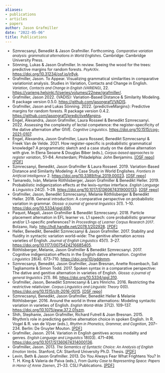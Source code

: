 ```yaml
---
aliases:
- publications
- articles
- papers
author: Jason Grafmiller
date: "2022-05-06"
title: Publications
---
```


<style>
li, em {
  font-size: 90%;
}

div.post__content a {
  font-size: 95%;
  font-weight: bold;
}
</style>

- Szmrecsanyi, Benedikt & Jason Grafmiller. Forthcoming. *Comparative variation analysis: grammatical alternations in World Englishes*. Cambridge: Cambridge University Press. 
- Sönning, Lukas & Jason Grafmiller. In review. Seeing the wood for the trees: predictive margins for random forests. *PsyArXiv*. <https://doi.org/10.31234/osf.io/jr8yk>.
- Grafmiller, Jason. To Appear. Visualizing grammatical similarities in comparative variationist analysis. Studies in Variation, Contacts and Change in English. *Variation, Contacts and Change in English (VARIENG)*, 22. <https://varieng.helsinki.fi/series/volumes/22new/grafmiller/>.
- Grafmiller, Jason 2022. {VADIS}: Variation-Based Distance & Similarity Modeling. R
  package version 0.5.0. <https://github.com/jasongraf1/VADIS>.
- Grafmiller, Jason and Lukas Sönning. 2022. {predictiveMargins}: Predictive margins for random forests. R package version 0.4.2. <https://github.com/jasongraf1/predictiveMargins>.
- Engel, Alexandra, Jason Grafmiller, Laura Rosseel & Benedikt Szmrecsanyi. 2022. Assessing the complexity of lectal competence: the register-specificity of the dative alternation after GIVE. *Cognitive Linguistics*. <https://doi.org/10.1515/cog-2021-0107>.
- Engel, Alexandra, Jason Grafmiller, Laura Rosseel, Benedikt Szmrecsanyi & Freek Van de Velde. 2021. How register-specific is probabilistic grammatical knowledge? A programmatic sketch and a case study on the dative alternation with give. In Elena Seoane & Douglas Biber (eds.), *Corpus-based approaches to register variation*, 51–84. Amsterdam; Philadelphia: John Benjamins. [[OSF repo]](https://osf.io/bzcvn/) [[PDF]]()
- Szmrecsanyi, Benedikt, Jason Grafmiller & Laura Rosseel. 2019. Variation-Based Distance and Similarity Modeling: A Case Study in World Englishes. *Frontiers in Artificial Intelligence* 2. https://doi.org/10.3389/frai.2019.00023. [[OSF repo]](https://osf.io/3gfqn/)
- Tamaredo, Iván, Melanie Röthlisberger, Jason Grafmiller & Benedikt Heller. 2019. Probabilistic indigenization effects at the lexis–syntax interface. *English Language & Linguistics* 24(2). 1–28. https://doi.org/10.1017/S1360674319000133. [[OSF repo]](https://osf.io/zv2bc/)
- Grafmiller, Jason, Benedikt Szmrecsanyi, Melanie Röthlisberger & Benedikt Heller. 2018. General introduction: A comparative perspective on probabilistic variation in grammar. *Glossa: a journal of general linguistics* 3(1). 1–10. https://doi.org/10.5334/gjgl.690.
- Paquot, Magali, Jason Grafmiller & Benedikt Szmrecsanyi. 2018. Particle placement alternation in EFL learner vs. L1 speech: core probabilistic grammar and/or L1-specific preferences? In *Proceedings of Learner Corpus Research 2017*. Bolzano, Italy. http://hdl.handle.net/2078.1/202928. [[PDF]]()
- Heller, Benedikt, Benedikt Szmrecsanyi & Jason Grafmiller. 2017. Stability and fluidity in syntactic variation world-wide: The genitive alternation across varieties of English. *Journal of English Linguistics* 45(1). 3–27. https://doi.org/10.1177/0075424216685405.
- Röthlisberger, Melanie, Jason Grafmiller & Benedikt Szmrecsanyi. 2017. Cognitive indigenization effects in the English dative alternation. *Cognitive Linguistics* 28(4). 673–710. https://doi.org/10/gddnmm.
- Szmrecsanyi, Benedikt, Jason Grafmiller, Joan Bresnan, Anette Rosenbach, Sali Tagliamonte & Simon Todd. 2017. Spoken syntax in a comparative perspective: The dative and genitive alternation in varieties of English. *Glossa: a journal of general linguistics* 2(1). 86. https://doi.org/10.5334/gjgl.310.
- Grafmiller, Jason, Benedikt Szmrecsanyi & Lars Hinrichs. 2016. Restricting the restrictive relativizer. *Corpus Linguistics and Linguistic Theory* 0(0). https://doi.org/10.1515/cllt-2016-0015. [[OSF repo]](https://osf.io/yr68f/)
- Szmrecsanyi, Benedikt, Jason Grafmiller, Benedikt Heller & Melanie Röthlisberger. 2016. Around the world in three alternations: Modeling syntactic variation in varieties of English. *English World-Wide* 37(2). 109–137. https://doi.org/10.1075/eww.37.2.01szm.
- Shih, Stephanie, Jason Grafmiller, Richard Futrell & Joan Bresnan. 2015. Rhythm’s role in predicting genitive alternation choice in spoken English. In R. Vogel & R. van de Vijver (eds.), *Rhythm in Phonetics, Grammar, and Cognition*, 207–234. Berlin: De Gruyter Mouton. [[PDF]](/pdfs/Shih_et_al_2015.pdf)
- Grafmiller, Jason. 2014. Variation in English genitives across modality and genres. *English Language and Linguistics* 18(03). 471–496. https://doi.org/10.1017/S1360674314000136.
- Grafmiller, Jason. 2013. *The Semantics of Syntactic Choice: An Analysis of English Emotion Verbs*. Stanford, CA: Stanford University Ph.D. Thesis. [[PDF]](/pdfs/Grafmiller_thesis.pdf)
- Levin, Beth & Jason Grafmiller. 2013. Do You Always Fear What Frightens You? In T. H. King & Valeria de Paiva (eds.), *From Quirky Case to Representing Space: Papers in Honor of Annie Zaenen*, 21–33. CSLI Publications. [[PDF]](/pdfs/Levin_Grafmiller_2013.pdf)

